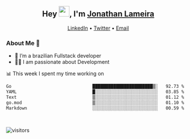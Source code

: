 <h2 align="center">Hey <img src="https://github.com/TheDudeThatCode/TheDudeThatCode/blob/master/Assets/Hi.gif" width="29">, I'm <a href="https://www.linkedin.com/in/jonathanlameira/">Jonathan Lameira</a></h2>
<p align="center">
  <a href="https://www.linkedin.com/in/jonathanlameira/">LinkedIn</a> •
  <a href="https://twitter.com/jlameira">Twitter</a> •
  <a href="mailto:jlameira@gmail.com">Email</a>
</p>

### About Me 🚀
- 🌱  I’m a brazilian Fullstack developer</br>
- 👨‍💻  I am passionate about Development</br>

<!-- ![Jonathan Lameira github stats](https://github-readme-stats.vercel.app/api?username=jlameirameli&show_icons=true&hide_border=true)&nbsp;&nbsp; -->

📊 This week I spent my time working on
<!--START_SECTION:waka-->

```txt
Go                               ███████████████████████▒░   92.73 %
YAML                             █░░░░░░░░░░░░░░░░░░░░░░░░   03.85 %
Text                             ▒░░░░░░░░░░░░░░░░░░░░░░░░   01.12 %
go.mod                           ▒░░░░░░░░░░░░░░░░░░░░░░░░   01.10 %
Markdown                         ░░░░░░░░░░░░░░░░░░░░░░░░░   00.59 %
```

<!--END_SECTION:waka-->

<br />

![visitors](https://visitor-badge.laobi.icu/badge?page_id=jlameira.jlameira)
